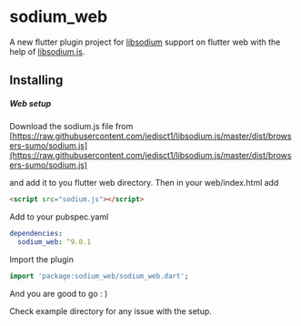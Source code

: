 # sodium_web

A new flutter plugin project for [libsodium](https://libsodium.gitbook.io/doc/) support on flutter web with the help of [libsodium.js](https://github.com/jedisct1/libsodium.js/).

## Installing

##### Web setup

Download the sodium.js file from [https://raw.githubusercontent.com/jedisct1/libsodium.js/master/dist/browsers-sumo/sodium.js](https://raw.githubusercontent.com/jedisct1/libsodium.js/master/dist/browsers-sumo/sodium.js)

and add it to you flutter web directory. Then in your web/index.html add  
```html
<script src="sodium.js"></script>
```

Add to your pubspec.yaml
```yaml
dependencies:
  sodium_web: ^9.0.1
```

Import the plugin
```dart
import 'package:sodium_web/sodium_web.dart';
```


And you are good to go : )

Check example directory for any issue with the setup.



